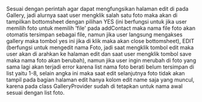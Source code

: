 Sesuai dengan perintah agar dapat mengfungsikan halaman edit di pada Gallery, jadi alurnya saat user mengklik salah satu foto maka akan di tampilkan bottomsheet dengan pilihan YES (ini berfungsi untuk jika user memilih foto untuk memilih 'file' pada addContact maka nama file foto akan otomatis tersimpan sebagai file, namun jika user langsung mengakses gallery maka tombol yes ini jika di klik maka akan close bottomsheet), EDIT (berfungsi untuk mengedit nama Foto, jadi saat mengklik tombol edit maka user akan di arahkan ke halaman edit dan saat user mengklik tombol save maka nama foto akan berubah), namun jika user ingin merubah di foto yang sama lagi akan terjadi error karena list nama foto berati belum tersimpan di list yaitu 1-8, selain angka ini maka saat edit selanjutnya foto tidak akan tampil pada bagian halaman edit hanya kolom edit name saja yang muncul, karena pada class GalleryProvider sudah di tetapkan untuk nama awal sesuai dengan list foto.